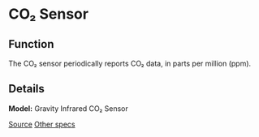 # CO₂ Sensor

## Function
The CO₂ sensor periodically reports CO₂ data, in parts per million (ppm).

## Details
**Model:** Gravity Infrared CO₂ Sensor

[Source](https://www.dfrobot.com/wiki/index.php/Gravity:_Analog_Infrared_CO2_Sensor_For_Arduino_SKU:_SEN0219)
[Other specs](https://www.littlebirdelectronics.com.au/gravity-analog-infrared-co2-sensor-for-arduino-0-5)
